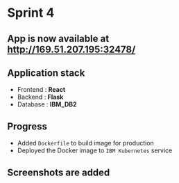 # Sprint 4

## App is now available at http://169.51.207.195:32478/

## Application stack

- Frontend : **React**
- Backend : **Flask**
- Database : **IBM_DB2**

## Progress

- Added `Dockerfile` to build image for production
- Deployed the Docker image to `IBM Kubernetes` service

## Screenshots are added

